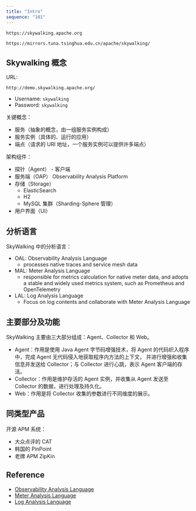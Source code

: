 ```yaml
---
title: "Intro"
sequence: "101"
---
```


```text
https://skywalking.apache.org
```

```text
https://mirrors.tuna.tsinghua.edu.cn/apache/skywalking/
```

## Skywalking 概念

URL:

```text
http://demo.skywalking.apache.org/
```

- Username: `skywalking`
- Password: `skywalking`

关键概念：

- 服务（抽象的概念，由一组服务实例构成）
- 服务实例（具体的、运行的应用）
- 端点（请求的 URI 地址，一个服务实例可以提供许多端点）

架构组件：

- 探针（Agent） - 客户端
- 服务端（OAP） Observability Analysis Platform
- 存储（Storage）
    - ElasticSearch
    - H2
    - MySQL 集群（Sharding-Sphere 管理）
- 用户界面（UI）

## 分析语言

SkyWalking 中的分析语言：

- OAL: Observability Analysis Language
    - processes native traces and service mesh data
- MAL: Meter Analysis Language
    - responsible for metrics calculation for native meter data, and adopts a stable and widely used metrics system,
      such as Prometheus and OpenTelemetry
- LAL: Log Analysis Language
    - Focus on log contents and collaborate with Meter Analysis Language

## 主要部分及功能

SkyWalking 主要由三大部分组成：Agent、Collector 和 Web。

- Agent：作用是使用 Java Agent 字节码增强技术，将 Agent 的代码织入程序中，完成 Agent 无代码侵入地获取程序内方法的上下文，
  并进行增强和收集信息并发送给 Collector；与 Collector 进行心跳，表示 Agent 客户端的存活。
- Collector：作用是维护存活的 Agent 实例，并收集从 Agent 发送至 Collector 的数据，进行处理及持久化。
- Web：作用是将 Collector 收集的参数进行不同维度的展示。

## 同类型产品

开源 APM 系统：

- 大众点评的 CAT
- 韩国的 PinPoint
- 老牌 APM ZipKin

## Reference

- [Observability Analysis Language](https://skywalking.apache.org/docs/main/next/en/concepts-and-designs/oal/)
- [Meter Analysis Language](https://skywalking.apache.org/docs/main/next/en/concepts-and-designs/mal/)
- [Log Analysis Language](https://skywalking.apache.org/docs/main/next/en/concepts-and-designs/lal/)
